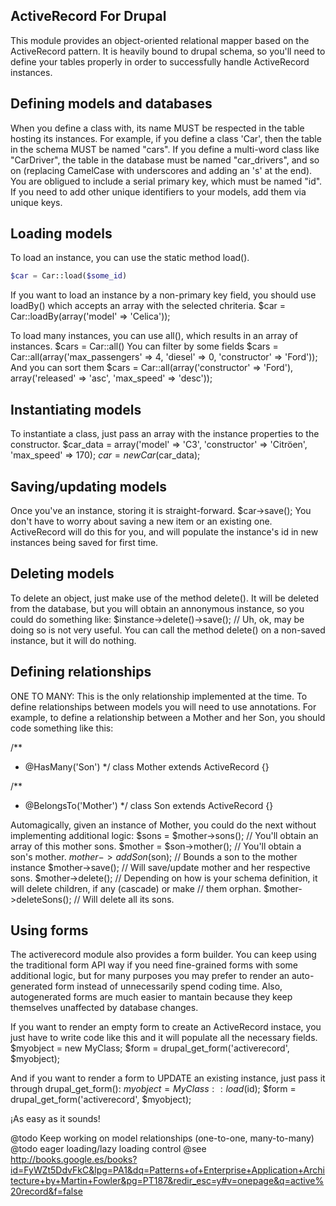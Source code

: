 ActiveRecord For Drupal
----------------------------
This module provides an object-oriented relational mapper based on the ActiveRecord pattern.
It is heavily bound to drupal schema, so you'll need to define your tables properly in order to
successfully handle ActiveRecord instances.

Defining models and databases
---------------------------------------------------
When you define a class with, its name MUST be respected in the table hosting its instances. For example,
if you define a class 'Car', then the table in the schema MUST be named "cars". If you define a multi-word class like
"CarDriver", the table in the database must be named "car_drivers", and so on (replacing CamelCase with underscores
and adding an 's' at the end).
You are obligued to include a serial primary key, which must be named "id". If you need to add other unique identifiers
to your models, add them via unique keys.

Loading models
---------------------------------------------------
To load an instance, you can use the static method load().
```php
$car = Car::load($some_id)
```

If you want to load an instance by a non-primary key field, you should use loadBy() which accepts an array with the
selected chriteria.
$car = Car::loadBy(array('model' => 'Celica'));

To load many instances, you can use all(), which results in an array of instances.
$cars = Car::all()
You can filter by some fields
$cars = Car::all(array('max_passengers' => 4, 'diesel' => 0, 'constructor' => 'Ford'));
And you can sort them
$cars = Car::all(array('constructor' => 'Ford'), array('released' => 'asc', 'max_speed' => 'desc'));

Instantiating models
---------------------------------------------------
To instantiate a class, just pass an array with the instance properties to the constructor.
$car_data = array('model' => 'C3', 'constructor' => 'Citröen', 'max_speed' => 170);
$car = new Car($car_data);

Saving/updating models
---------------------------------------------------
Once you've an instance, storing it is straight-forward.
$car->save();
You don't have to worry about saving a new item or an existing one. ActiveRecord will do this for you, and will
populate the instance's id in new instances being saved for first time.

Deleting models
---------------------------------------------------
To delete an object, just make use of the method delete(). It will be deleted from the database, but you will obtain
an annonymous instance, so you could do something like:
$instance->delete()->save(); // Uh, ok, may be doing so is not very useful.
You can call the method delete() on a non-saved instance, but it will do nothing.

Defining relationships
---------------------------------------------------
ONE TO MANY: This is the only relationship implemented at the time. To define relationships between models you will
need to use annotations. For example, to define a relationship between a Mother and her Son, you should code something
like this:

/**
 * @HasMany('Son')
 */
class Mother extends ActiveRecord {}

/**
 * @BelongsTo('Mother')
 */
class Son extends ActiveRecord {}

Automagically, given an instance of Mother, you could do the next without implementing additional logic:
$sons = $mother->sons(); // You'll obtain an array of this mother sons.
$mother = $son->mother(); // You'll obtain a son's mother.
$mother->addSon($son); // Bounds a son to the mother instance
$mother->save(); // Will save/update mother and her respective sons.
$mother->delete(); // Depending on how is your schema definition, it will delete children, if any (cascade) or make
                   // them orphan.
$mother->deleteSons(); // Will delete all its sons.


Using forms
---------------------------------------------------
The activerecord module also provides a form builder. You can keep using the traditional form API way
if you need fine-grained forms with some additional logic, but for many purposes you may prefer to render
an auto-generated form instead of unnecessarily spend coding time. Also, autogenerated forms are much
easier to mantain because they keep themselves unaffected by database changes.

If you want to render an empty form to create an ActiveRecord instace, you just have to write code like this
and it will populate all the necessary fields.
$myobject = new MyClass;
$form = drupal_get_form('activerecord', $myobject);

And if you want to render a form to UPDATE an existing instance, just pass it through drupal_get_form():
$myobject = MyClass::load($id);
$form = drupal_get_form('activerecord', $myobject);

¡As easy as it sounds!


@todo Keep working on model relationships (one-to-one, many-to-many)
@todo eager loading/lazy loading control
@see http://books.google.es/books?id=FyWZt5DdvFkC&lpg=PA1&dq=Patterns+of+Enterprise+Application+Architecture+by+Martin+Fowler&pg=PT187&redir_esc=y#v=onepage&q=active%20record&f=false

